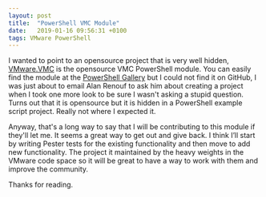```yaml
---
layout: post
title:  "PowerShell VMC Module"
date:   2019-01-16 09:56:31 +0100
tags: VMware PowerShell
---
```


I wanted to point to an opensource project that is very well hidden, [VMware.VMC](https://github.com/alanrenouf/PowerCLI-Example-Scripts/tree/master/Modules/VMware.VMC) is the opensource VMC PowerShell module. You can easily find the module at the [PowerShell Gallery](https://www.powershellgallery.com/packages/VMware.VMC/) but I could not find it on GitHub, I was just about to email Alan Renouf to ask him about creating a project when I took one more look to be sure I wasn't asking a stupid question. Turns out that it is opensource but it is hidden in a PowerShell example script project. Really not where I expected it.

Anyway, that's a long way to say that I will be contributing to this module if they'll let me. It seems a great way to get out and give back. I think I’ll start by writing Pester tests for the existing functionality and then move to add new functionality. The project it maintained by the heavy weights in the VMware code space so it will be great to have a way to work with them and improve the community.

Thanks for reading.